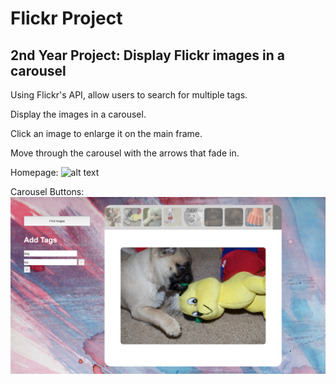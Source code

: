# Flickr Project
## 2nd Year Project: Display Flickr images in a carousel  

Using Flickr's API, allow users to search for multiple tags.

Display the images in a carousel. 

Click an image to enlarge it on the main frame. 

Move through the carousel with the arrows that fade in.

Homepage: 
![alt text](https://github.com/louisejennings/flickrProject/blob/master/screenshots/SearchTag.png "Homepage")

Carousel Buttons: 
![alt text](https://github.com/louisejennings/flickrProject/blob/master/screenshots/MoveCarousel.png "Carousel Buttons")

